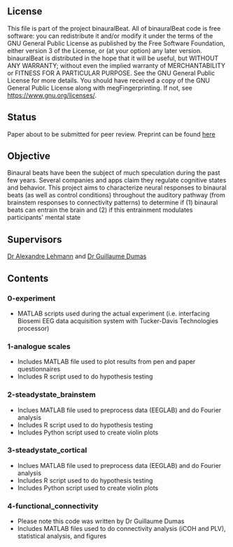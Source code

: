 ## License
This file is part of the project binauralBeat. All of binauralBeat code is free software: you can redistribute it and/or modify it under the terms of the GNU General Public License as published by the Free Software Foundation, either version 3 of the License, or (at your option) any later version. binauralBeat is distributed in the hope that it will be useful, but WITHOUT ANY WARRANTY; without even the implied warranty of MERCHANTABILITY or FITNESS FOR A PARTICULAR PURPOSE. See the GNU General Public License for more details. You should have received a copy of the GNU General Public License along with megFingerprinting. If not, see https://www.gnu.org/licenses/.

## Status
Paper about to be submitted for peer review. Preprint can be found [here](https://www.biorxiv.org/content/10.1101/623231v1)

## Objective
Binaural beats have been the subject of much speculation during the past few years. Several companies and apps claim they regulate cognitive states and behavior. This project aims to characterize neural responses to binaural beats (as well as control conditions) throughout the auditory pathway (from brainstem responses to connectivity patterns) to determine if (1) binaural beats can entrain the brain and (2) if this entrainment modulates participants' mental state

## Supervisors
[Dr Alexandre Lehmann](https://www.mcgill.ca/ent/about-us/people/faculty/dr-alexandre-lehmann) and [Dr Guillaume Dumas](https://www.extrospection.eu/)

## Contents 
### 0-experiment
* MATLAB scripts used during the actual experiment (i.e. interfacing Biosemi EEG data acquisition system with Tucker-Davis Technologies processor) 

### 1-analogue scales
* Includes MATLAB file used to plot results from pen and paper questionnaires
* Includes R script used to do hypothesis testing

### 2-steadystate_brainstem
* Inclues MATLAB file used to preprocess data (EEGLAB) and do Fourier analysis 
* Includes R script used to do hypothesis testing
* Includes Python script used to create violin plots

### 3-steadystate_cortical
* Inclues MATLAB file used to preprocess data (EEGLAB) and do Fourier analysis
* Includes R script used to do hypothesis testing
* Includes Python script used to create violin plots

### 4-functional_connectivity
* Please note this code was written by Dr Guillaume Dumas
* Includes MATLAB files used to do connectivity analysis (iCOH and PLV), statistical analysis, and figures
